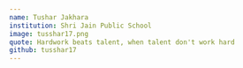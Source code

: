 ```yaml
---
name: Tushar Jakhara
institution: Shri Jain Public School
image: tusshar17.png
quote: Hardwork beats talent, when talent don't work hard
github: tusshar17
---
```

